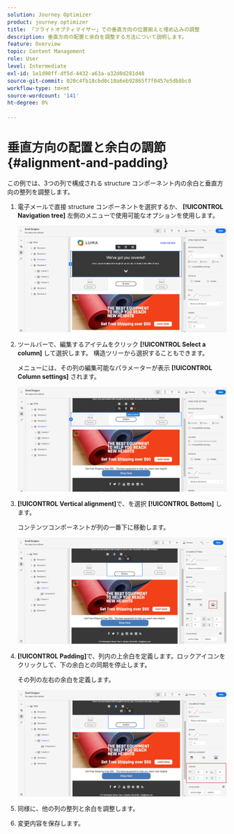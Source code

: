 ```yaml
---
solution: Journey Optimizer
product: journey optimizer
title: 「フライトオプティマイザー」での垂直方向の位置揃えと埋め込みの調整
description: 垂直方向の配置と余白を調整する方法について説明します。
feature: Overview
topic: Content Management
role: User
level: Intermediate
exl-id: 1e1d90ff-df5d-4432-a63a-a32d0d281d48
source-git-commit: 020c4fb18cbd0c10a6eb92865f7f0457e5db8bc0
workflow-type: tm+mt
source-wordcount: '141'
ht-degree: 0%

---
```


# 垂直方向の配置と余白の調節 {#alignment-and-padding}

この例では、3つの列で構成される structure コンポーネント内の余白と垂直方向の整列を調整します。

1. 電子メールで直接 structure コンポーネントを選択するか、 **[!UICONTROL Navigation tree]** 左側のメニューで使用可能なオプションを使用します。

   ![](assets/alignment_1.png)

1. ツールバーで、編集するアイテムをクリック **[!UICONTROL Select a column]** して選択します。 構造ツリーから選択することもできます。

   メニューには、その列の編集可能なパラメーターが表示 **[!UICONTROL Column settings]** されます。

   ![](assets/alignment_2.png)

1. **[!UICONTROL Vertical alignment]**&#x200B;で、を選択 **[!UICONTROL Bottom]** します。

   コンテンツコンポーネントが列の一番下に移動します。

   ![](assets/alignment_3.png)

1. **[!UICONTROL Padding]**&#x200B;で、列内の上余白を定義します。ロックアイコンをクリックして、下の余白との同期を停止します。

   その列の左右の余白を定義します。

   ![](assets/alignment_4.png)

1. 同様に、他の列の整列と余白を調整します。

1. 変更内容を保存します。
